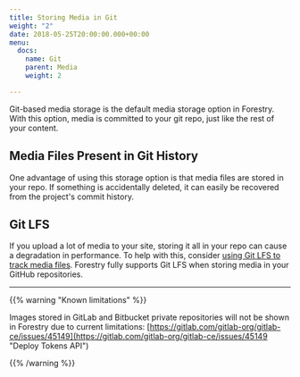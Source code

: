 ```yaml
---
title: Storing Media in Git
weight: "2"
date: 2018-05-25T20:00:00.000+00:00
menu:
  docs:
    name: Git
    parent: Media
    weight: 2

---
```

Git-based media storage is the default media storage option in Forestry. With this option, media is committed to your git repo, just like the rest of your content.

## Media Files Present in Git History

One advantage of using this storage option is that media files are stored in your repo. If something is accidentally deleted, it can easily be recovered from the project's commit history.

## Git LFS

If you upload a lot of media to your site, storing it all in your repo can cause a degradation in performance. To help with this, consider [using Git LFS to track media files](https://forestry.io/blog/versioning-large-files-with-git-lfs/). Forestry fully supports Git LFS when storing media in your GitHub repositories.

***

{{% warning "Known limitations" %}}

Images stored in GitLab and Bitbucket private repositories will not be shown in Forestry due to current limitations: [https://gitlab.com/gitlab-org/gitlab-ce/issues/45149](https://gitlab.com/gitlab-org/gitlab-ce/issues/45149 "Deploy Tokens API")

{{% /warning %}}